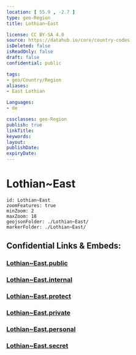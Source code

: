 ```yaml
---
location: [ 55.9 , -2.7 ] 
type: geo-Region
title: Lothian~East

license: CC BY-SA 4.0
source: https://datahub.io/core/country-codes
isDeleted: false
isReadOnly: false
draft: false
confidential: public

tags:
- geo/Country/Region
aliases:
- East Lothian

Languages:
- de

cssclasses: geo-Region
publish: true
linkTitle: 
keywords: 
layout: 
publishDate: 
expiryDate: 
---
```


# Lothian~East

```leaflet
id: Lothian~East
zoomFeatures: true 
minZoom: 2 
maxZoom: 18
geojsonFolder: ./Lothian~East/
markerFolder: ./Lothian~East/
```


## Confidential Links & Embeds: 

### [Lothian~East.public](/_public/\Earth\Continent\Europe\Europe~North\UK\Scotland\counties~ScotlandLothian~East.public.md) 

### [Lothian~East.internal](/_internal/\Earth\Continent\Europe\Europe~North\UK\Scotland\counties~ScotlandLothian~East.internal.md) 

### [Lothian~East.protect](/_protect/\Earth\Continent\Europe\Europe~North\UK\Scotland\counties~ScotlandLothian~East.protect.md) 

### [Lothian~East.private](/_private/\Earth\Continent\Europe\Europe~North\UK\Scotland\counties~ScotlandLothian~East.private.md) 

### [Lothian~East.personal](/_personal/\Earth\Continent\Europe\Europe~North\UK\Scotland\counties~ScotlandLothian~East.personal.md) 

### [Lothian~East.secret](/_secret/\Earth\Continent\Europe\Europe~North\UK\Scotland\counties~ScotlandLothian~East.secret.md)


